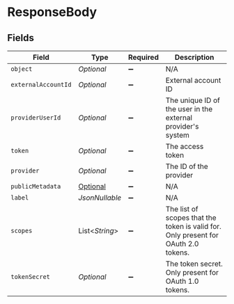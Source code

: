 # ResponseBody


## Fields

| Field                                                                                                       | Type                                                                                                        | Required                                                                                                    | Description                                                                                                 |
| ----------------------------------------------------------------------------------------------------------- | ----------------------------------------------------------------------------------------------------------- | ----------------------------------------------------------------------------------------------------------- | ----------------------------------------------------------------------------------------------------------- |
| `object`                                                                                                    | *Optional<String>*                                                                                          | :heavy_minus_sign:                                                                                          | N/A                                                                                                         |
| `externalAccountId`                                                                                         | *Optional<String>*                                                                                          | :heavy_minus_sign:                                                                                          | External account ID                                                                                         |
| `providerUserId`                                                                                            | *Optional<String>*                                                                                          | :heavy_minus_sign:                                                                                          | The unique ID of the user in the external provider's system                                                 |
| `token`                                                                                                     | *Optional<String>*                                                                                          | :heavy_minus_sign:                                                                                          | The access token                                                                                            |
| `provider`                                                                                                  | *Optional<String>*                                                                                          | :heavy_minus_sign:                                                                                          | The ID of the provider                                                                                      |
| `publicMetadata`                                                                                            | [Optional<GetOAuthAccessTokenPublicMetadata>](../../models/operations/GetOAuthAccessTokenPublicMetadata.md) | :heavy_minus_sign:                                                                                          | N/A                                                                                                         |
| `label`                                                                                                     | *JsonNullable<String>*                                                                                      | :heavy_minus_sign:                                                                                          | N/A                                                                                                         |
| `scopes`                                                                                                    | List<*String*>                                                                                              | :heavy_minus_sign:                                                                                          | The list of scopes that the token is valid for.<br/>Only present for OAuth 2.0 tokens.                      |
| `tokenSecret`                                                                                               | *Optional<String>*                                                                                          | :heavy_minus_sign:                                                                                          | The token secret. Only present for OAuth 1.0 tokens.                                                        |